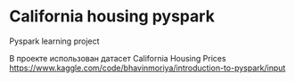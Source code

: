 # California housing pyspark
Pyspark learning project

В проекте использован датасет California Housing Prices
https://www.kaggle.com/code/bhavinmoriya/introduction-to-pyspark/input
